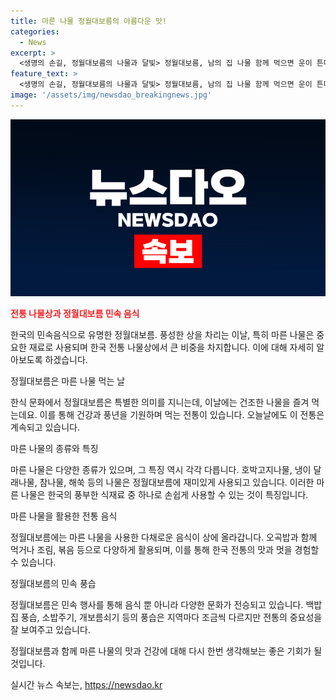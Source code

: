 ```yaml
---
title: 마른 나물 정월대보름의 아름다운 맛!
categories:
  - News
excerpt: >
  <생명의 손길, 정월대보름의 나물과 달빛> 정월대보름, 남의 집 나물 함께 먹으면 운이 튼다. 그리고 새별오름의 동쪽 반달 모양 애월이 반달 구석에 둥근 달, 생태세상으로. 갈무리한 마른 나물과 풋나물이 교대한다. 둥근 달 장식하며 피어나는 꽃, 대혁명의 날을 맞이한다. 마른 나물의 손맛은 으뜸이며, 최소 세 곳 집 밥 먹어야 운수가 튼다.</생>
feature_text: >
  <생명의 손길, 정월대보름의 나물과 달빛> 정월대보름, 남의 집 나물 함께 먹으면 운이 튼다. 그리고 새별오름의 동쪽 반달 모양 애월이 반달 구석에 둥근 달, 생태세상으로. 갈무리한 마른 나물과 풋나물이 교대한다. 둥근 달 장식하며 피어나는 꽃, 대혁명의 날을 맞이한다. 마른 나물의 손맛은 으뜸이며, 최소 세 곳 집 밥 먹어야 운수가 튼다.</생>
image: '/assets/img/newsdao_breakingnews.jpg'
---
```


<p><img src="/assets/img/newsdao_breakingnews.jpg" alt="bookingtag 속보" /></p>

<p><b><span style="color: #ee2323;">전통 나물상과 정월대보름 민속 음식</span></b></p>

<p>한국의 민속음식으로 유명한 정월대보름. 풍성한 상을 차리는 이날, 특히 마른 나물은 중요한 재료로 사용되며 한국 전통 나물상에서 큰 비중을 차지합니다. 이에 대해 자세히 알아보도록 하겠습니다.</p>

<p data-ke-size="size16">정월대보름은 마른 나물 먹는 날</p>

<p>한식 문화에서 정월대보름은 특별한 의미를 지니는데, 이날에는 건조한 나물을 즐겨 먹는데요. 이를 통해 건강과 풍년을 기원하며 먹는 전통이 있습니다. 오늘날에도 이 전통은 계속되고 있습니다.</p>

<p data-ke-size="size16">마른 나물의 종류와 특징</p>

<p>마른 나물은 다양한 종류가 있으며, 그 특징 역시 각각 다릅니다. 호박고지나물, 냉이 달래나물, 참나물, 해쑥 등의 나물은 정월대보름에 재미있게 사용되고 있습니다. 이러한 마른 나물은 한국의 풍부한 식재료 중 하나로 손쉽게 사용할 수 있는 것이 특징입니다.</p>

<p data-ke-size="size16">마른 나물을 활용한 전통 음식</p>

<p>정월대보름에는 마른 나물을 사용한 다채로운 음식이 상에 올라갑니다. 오곡밥과 함께 먹거나 조림, 볶음 등으로 다양하게 활용되며, 이를 통해 한국 전통의 맛과 멋을 경험할 수 있습니다.</p>

<p data-ke-size="size16">정월대보름의 민속 풍습</p>

<p>정월대보름은 민속 행사를 통해 음식 뿐 아니라 다양한 문화가 전승되고 있습니다. 백밥집 풍습, 소밥주기, 개보름쇠기 등의 풍습은 지역마다 조금씩 다르지만 전통의 중요성을 잘 보여주고 있습니다.</p>

<p>정월대보름과 함께 마른 나물의 맛과 건강에 대해 다시 한번 생각해보는 좋은 기회가 될 것입니다.</p>
실시간 뉴스 속보는, <a href="https://newsdao.kr" rel="dofollow">https://newsdao.kr</a>


